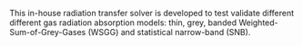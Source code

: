 This in-house radiation transfer solver is developed to test validate different different gas radiation absorption models: thin, grey, banded Weighted-Sum-of-Grey-Gases (WSGG) and statistical narrow-band (SNB).